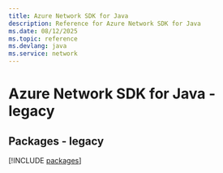 ```yaml
---
title: Azure Network SDK for Java
description: Reference for Azure Network SDK for Java
ms.date: 08/12/2025
ms.topic: reference
ms.devlang: java
ms.service: network
---
```

# Azure Network SDK for Java - legacy
## Packages - legacy
[!INCLUDE [packages](network-index.md)]